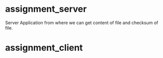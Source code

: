 # assignment_server
Server Application from where we can get content of file and checksum of file.
# assignment_client
